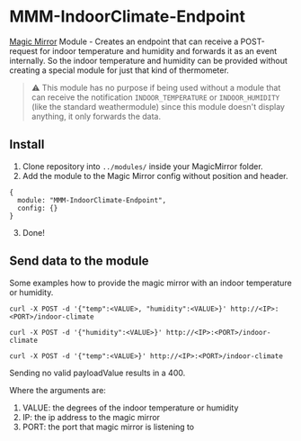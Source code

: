 # MMM-IndoorClimate-Endpoint
[Magic Mirror](https://magicmirror.builders/) Module - Creates an endpoint that can receive a POST-request for indoor temperature and humidity and forwards it as an event internally. So the indoor temperature and humidity can be provided without creating a special module for just that kind of thermometer.

> :warning: This module has no purpose if being used without a module that can receive the notification ``INDOOR_TEMPERATURE`` or ``INDOOR_HUMIDITY`` (like the standard weathermodule) since this module doesn't display anything, it only forwards the data.

## Install
1. Clone repository into ``../modules/`` inside your MagicMirror folder.
2. Add the module to the Magic Mirror config without position and header.
```
{
  module: "MMM-IndoorClimate-Endpoint",
  config: {}
}
```
3. Done!

## Send data to the module
Some examples how to provide the magic mirror with an indoor temperature or humidity.

``curl -X POST -d '{"temp":<VALUE>, "humidity":<VALUE>}' http://<IP>:<PORT>/indoor-climate``

``curl -X POST -d '{"humidity":<VALUE>}' http://<IP>:<PORT>/indoor-climate``

``curl -X POST -d '{"temp":<VALUE>}' http://<IP>:<PORT>/indoor-climate``

Sending no valid payloadValue results in a 400.

Where the arguments are:
1. VALUE: the degrees of the indoor temperature or humidity
2. IP: the ip address to the magic mirror
3. PORT: the port that magic mirror is listening to
